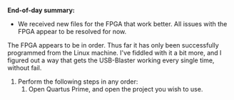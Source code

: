 
**End-of-day summary:**
- We received new files for the FPGA that work better. All issues with the FPGA appear to be resolved for now.


The FPGA appears to be in order. Thus far it has only been successfully programmed from the Linux machine.
I've fiddled with it a bit more, and I figured out a way that gets the USB-Blaster working every single time, without fail.

1. Perform the following steps in any order:
	1. Open Quartus Prime, and open the project you wish to use.